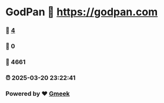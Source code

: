 # GodPan :link: https://godpan.com 
### :page_facing_up: [4](https://godpan.com/tag.html) 
### :speech_balloon: 0 
### :hibiscus: 4661 
### :alarm_clock: 2025-03-20 23:22:41 
### Powered by :heart: [Gmeek](https://github.com/Meekdai/Gmeek)
